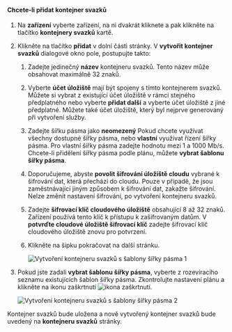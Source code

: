 <!--author=SharS last changed: 1/7/2016-->

#### <a name="to-add-a-volume-container"></a>Chcete-li přidat kontejner svazků
1. Na **zařízení** vyberte zařízení, na ni dvakrát kliknete a pak klikněte na tlačítko **kontejnery svazků** kartě.
2. Klikněte na tlačítko **přidat** v dolní části stránky. V **vytvořit kontejner svazků** dialogové okno pole, postupujte takto:
   
   1. Zadejte jedinečný **název** kontejneru svazků. Tento název může obsahovat maximálně 32 znaků.
   2. Vyberte **účet úložiště** mají být spojeny s tímto kontejnerem svazků. Můžete si vybrat z existující účet úložiště v rámci stejného předplatného nebo vyberte **přidat další** a vyberte účet úložiště z jiné předplatné. Můžete také účet úložiště, který byl nejprve generovaný při vytvoření služby.
   3. Zadejte šířku pásma jako **neomezený** Pokud chcete využívat všechny dostupné šířky pásma, nebo **vlastní** využívat řízení šířky pásma. Pro vlastní šířky pásma zadejte hodnotu mezi 1 a 1000 Mb/s. Chcete-li přidělení šířky pásma podle plánu, můžete **vybrat šablonu šířky pásma**.
   4. Doporučujeme, abyste **povolit šifrování úložiště cloudu** vybrané k šifrování dat, která přechází do cloudu. Pouze v případě, že jsou zaměstnávající jiným způsobem k šifrování dat, zakažte šifrování. Nelze změnit nastavení šifrování, po vytvoření kontejneru svazků.
   5. Zadejte **šifrovací klíč cloudového úložiště** obsahující 8 až 32 znaků. Zařízení používá tento klíč k přístupu k zašifrovaným datům. V **potvrďte cloudové úložiště šifrovací klíč** zadejte šifrovací klíč cloudového úložiště znovu pro potvrzení. 
   6. Klikněte na šipku pokračovat na další stránku.
      
      ![Vytvoření kontejneru svazků s šablony šířky pásma 1](./media/storsimple-add-volume-container/HCS_CreateVCBT1-include.png) 
3. Pokud jste zadali **vybrat šablonu šířky pásma**, vyberte z rozevíracího seznamu existujících šablon šířky pásma. Zkontrolujte nastavení plánu a klikněte na ikonu zaškrtnutí ![ikona zaškrtnutí](./media/storsimple-configure-new-storage-account/HCS_CheckIcon-include.png).
   
    ![Vytvoření kontejneru svazků s šablony šířky pásma 2](./media/storsimple-add-volume-container/HCS_CreateVCBT2-include.png) 

Kontejner svazků bude uložena a nově vytvořený kontejner svazků bude uvedený na **kontejneru svazků** stránky.

